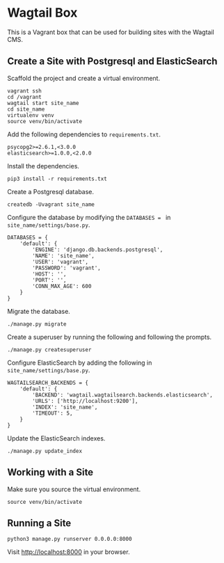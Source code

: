 # Wagtail Box

This is a Vagrant box that can be used for building sites with the 
Wagtail CMS.

## Create a Site with Postgresql and ElasticSearch
 
Scaffold the project and create a virtual environment. 
 
```
vagrant ssh
cd /vagrant
wagtail start site_name
cd site_name
virtualenv venv
source venv/bin/activate
```
 
Add the following dependencies to `requirements.txt`.
  
```
psycopg2>=2.6.1,<3.0.0
elasticsearch>=1.0.0,<2.0.0
```

Install the dependencies.

```
pip3 install -r requirements.txt
```

Create a Postgresql database.

```
createdb -Uvagrant site_name
```

Configure the database by modifying the `DATABASES = ` in 
`site_name/settings/base.py`.

```
DATABASES = {
    'default': {
        'ENGINE': 'django.db.backends.postgresql',
        'NAME': 'site_name',
        'USER': 'vagrant',
        'PASSWORD': 'vagrant',
        'HOST': '',
        'PORT': '',
        'CONN_MAX_AGE': 600
    }
}
```

Migrate the database.

```
./manage.py migrate
```

Create a superuser by running the following and following the prompts.

```
./manage.py createsuperuser
```

Configure ElasticSearch by adding the following in 
`site_name/settings/base.py`.
 
```
WAGTAILSEARCH_BACKENDS = {
    'default': {
        'BACKEND': 'wagtail.wagtailsearch.backends.elasticsearch',
        'URLS': ['http://localhost:9200'],
        'INDEX': 'site_name',
        'TIMEOUT': 5,
    }
}
```

Update the ElasticSearch indexes.

```
./manage.py update_index
```

## Working with a Site

Make sure you source the virtual environment.

```
source venv/bin/activate
```

## Running a Site

```
python3 manage.py runserver 0.0.0.0:8000
```

Visit [http://localhost:8000](http://localhost:8000) in your browser.